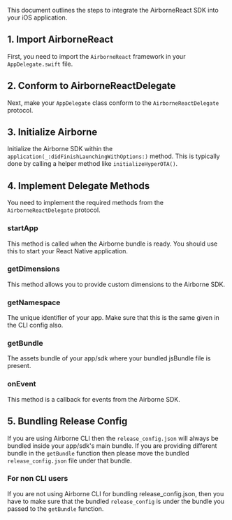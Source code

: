 This document outlines the steps to integrate the AirborneReact SDK into your iOS application.

## 1. Import AirborneReact

First, you need to import the `AirborneReact` framework in your `AppDelegate.swift` file.

## 2. Conform to AirborneReactDelegate

Next, make your `AppDelegate` class conform to the `AirborneReactDelegate` protocol.

## 3. Initialize Airborne

Initialize the Airborne SDK within the `application(_:didFinishLaunchingWithOptions:)` method. This is typically done by calling a helper method like `initializeHyperOTA()`.

## 4. Implement Delegate Methods

You need to implement the required methods from the `AirborneReactDelegate` protocol.

### startApp

This method is called when the Airborne bundle is ready. You should use this to start your React Native application.

### getDimensions

This method allows you to provide custom dimensions to the Airborne SDK.

### getNamespace

The unique identifier of your app. Make sure that this is the same given in the CLI config also.

### getBundle

The assets bundle of your app/sdk where your bundled jsBundle file is present.

### onEvent

This method is a callback for events from the Airborne SDK.

## 5. Bundling Release Config

If you are using Airborne CLI then the `release_config.json` will always be bundled inside your app/sdk's main bundle. If you are providing different bundle in the `getBundle` function then please move the bundled `release_config.json` file under that bundle.

### For non CLI users

If you are not using Airborne CLI for bundling release_config.json, then you have to make sure that the bundled `release_config` is under the bundle you passed to the `getBundle` function.
